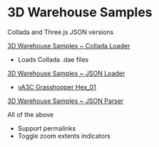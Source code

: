 3D Warehouse Samples
====================

Collada and Three.js JSON versions

[3D Warehouse Samples ~ Collada Loader]( http://va3c.github.io/3d-warehouse-samples/load-collada/load-collada.html )
* Loads Collada .dae files
 

[3D Warehouse Samples ~ JSON Loader]( http://va3c.github.io/3d-warehouse-samples/load-json/load-json-load.html )  

* [vA3C Grasshopper Hex_01](  http://va3c.github.io/3d-warehouse-samples/load-json/load-json-load.html#../../json/Hex_01.js)

[3D Warehouse Samples ~ JSON Parser]( http://va3c.github.io/3d-warehouse-samples/load-json/load-json-parse.html )


All of the above

* Support permalinks
* Toggle zoom extents indicators